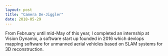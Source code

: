 ```yaml
---
layout: post
title: "Camera De-Jiggler"
date: 2018-05-29
---
```

From February until mid-May of this year, I completed an internship at Vision Dynamix, a software start up founded in 2016 which devlops mapping software for unmanned aerial vehicles based on SLAM systems for 3D reconstruction. 
